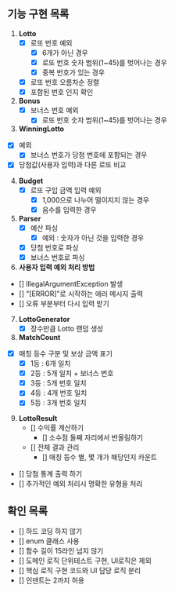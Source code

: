 ## 기능 구현 목록
1. **Lotto**
   - [x] 로또 번호 예외
     - [x] 6개가 아닌 경우
     - [x] 로또 번호 숫자 범위(1~45)를 벗어나는 경우
     - [x] 중복 번호가 있는 경우
   - [x] 로또 번호 오름차순 정렬
   - [x] 포함된 번호 인지 확인
2. **Bonus**
   - [x] 보너스 번호 예외
     - [x] 로또 번호 숫자 범위(1~45)를 벗어나는 경우
3. **WinningLotto**
  - [x] 예외
    - [x] 보너스 번호가 당첨 번호에 포함되는 경우
  - [x] 당첨값(사용자 입력)과 다른 로또 비교
4. **Budget**
   - [x] 로또 구입 금액 입력 예외
     - [x] 1,000으로 나누어 떨이지지 않는 경우
     - [x] 음수를 입력한 경우
5. **Parser**
   - [x] 예산 파싱
     -[x] 예외 : 숫자가 아닌 것을 입력한 경우 
   - [x] 당첨 번호로 파싱
   - [x] 보너스 번호로 파싱
6. **사용자 입력 예외 처리 방법**
  - [] IllegalArgumentException 발생
  - [] "[ERROR]"로 시작하는 에러 메시지 출력
  - [] 오류 부분부터 다시 입력 받기
7. **LottoGenerator**
   - [x] 장수만큼 Lotto 랜덤 생성
8. **MatchCount**
  - [x] 매칭 등수 구분 및 보상 금액 표기
    - [x] 1등 : 6개 일치
    - [x] 2등 : 5개 일치 + 보너스 번호
    - [x] 3등 : 5개 번호 일치
    - [x] 4등 : 4개 번호 일치
    - [x] 5등 : 3개 번호 일치
9. **LottoResult**
   - [] 수익률 계산하기
     - [] 소수점 둘째 자리에서 반올림하기
   - [] 전체 결과 관리
     - [] 매칭 등수 별, 몇 개가 해당인지 카운트
- [] 당첨 통계 출력 하기
- [] 추가적인 예외 처리시 명확한 유형을 처리

## 확인 목록
- [] 하드 코딩 하지 않기
- [] enum 클래스 사용
- [] 함수 길이 15라인 넘지 않기
- [] 도메인 로직 단위테스트 구현, UI로직은 제외
- [] 핵심 로직 구현 코드와 UI 담당 로직 분리
- [] 인덴트는 2까지 허용
  